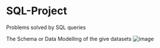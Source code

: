 # SQL-Project
Problems solved by SQL queries

The Schema or Data Modelling of the give datasets
![image](https://github.com/user-attachments/assets/3e6e3e04-b136-40b3-970a-de48f61b10e0)

